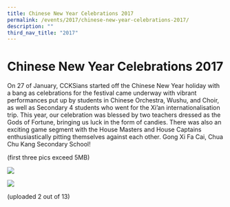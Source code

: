 ```yaml
---
title: Chinese New Year Celebrations 2017
permalink: /events/2017/chinese-new-year-celebrations-2017/
description: ""
third_nav_title: "2017"
---
```

# **Chinese New Year Celebrations 2017**

On 27 of January, CCKSians started off the Chinese New Year holiday with a bang as celebrations for the festival came underway with vibrant performances put up by students in Chinese Orchestra, Wushu, and Choir, as well as Secondary 4 students who went for the Xi’an internationalisation trip. This year, our celebration was blessed by two teachers dressed as the Gods of Fortune, bringing us luck in the form of candies. There was also an exciting game segment with the House Masters and House Captains enthusiastically pitting themselves against each other. Gong Xi Fa Cai, Chua Chu Kang Secondary School!

(first three pics exceed 5MB)

![](/images/IMG_8891.jpg)

![](/images/IMG_8916.jpg)

(uploaded 2 out of 13)